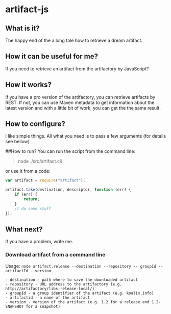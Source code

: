 # artifact-js
## What is it?
The happy end of the a long tale how to retrieve a dream artifact.

## How it can be useful for me?
If you need to retrieve an artifact from the artifactory by JavaScript? 

## How it works?
If you have a pro version of the artifactory, you can retrieve artifacts by REST. 
If not, you can use Maven metadata to get information about the latest version and with a little bit of work, you can get the the same result.

## How to configure?
I like simple things. All what you need is to pass a few arguments (for details see bellow)

##How to run?
You can run the script from the command line:

> node ./src/artifact.cli

or use it from a code:

``` javascript
var artifact = require("artifact");

artifact.take(destination, descriptor, function (err) {
    if (err) {
        return;
    }
    // do some stuff
}); 
```

## What next?
If you have a problem, write me.


### Download artifact from a command line

Usage: ``node artifact.release --destination --repository -- groupId --artifactId --version``

    - destination - path where to save the downloaded artifact
    - repository - URL address to the artifactory (e.g. http://artifactory/libs-release-local/)
    - groupId - a group identifier of the artifact (e.g. koalix.info)
    - artifactid - a name of the artifact
    - version - version of the artifact (e.g. 1.2 for a release and 1.2-SNAPSHOT for a snapshot)
